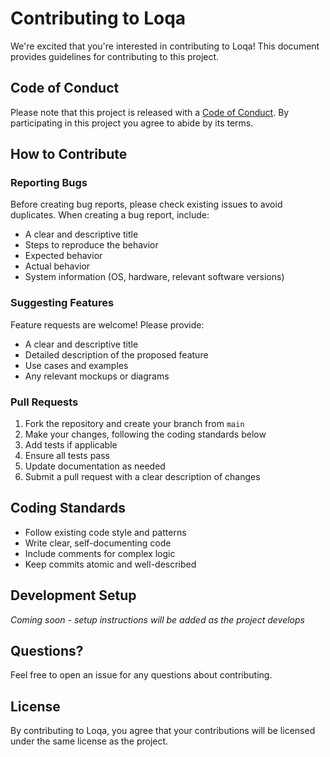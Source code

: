 # Contributing to Loqa

We're excited that you're interested in contributing to Loqa! This document provides guidelines for contributing to this project.

## Code of Conduct

Please note that this project is released with a [Code of Conduct](CODE_OF_CONDUCT.md). By participating in this project you agree to abide by its terms.

## How to Contribute

### Reporting Bugs

Before creating bug reports, please check existing issues to avoid duplicates. When creating a bug report, include:

- A clear and descriptive title
- Steps to reproduce the behavior
- Expected behavior
- Actual behavior
- System information (OS, hardware, relevant software versions)

### Suggesting Features

Feature requests are welcome! Please provide:

- A clear and descriptive title
- Detailed description of the proposed feature
- Use cases and examples
- Any relevant mockups or diagrams

### Pull Requests

1. Fork the repository and create your branch from `main`
2. Make your changes, following the coding standards below
3. Add tests if applicable
4. Ensure all tests pass
5. Update documentation as needed
6. Submit a pull request with a clear description of changes

## Coding Standards

- Follow existing code style and patterns
- Write clear, self-documenting code
- Include comments for complex logic
- Keep commits atomic and well-described

## Development Setup

*Coming soon - setup instructions will be added as the project develops*

## Questions?

Feel free to open an issue for any questions about contributing.

## License

By contributing to Loqa, you agree that your contributions will be licensed under the same license as the project.